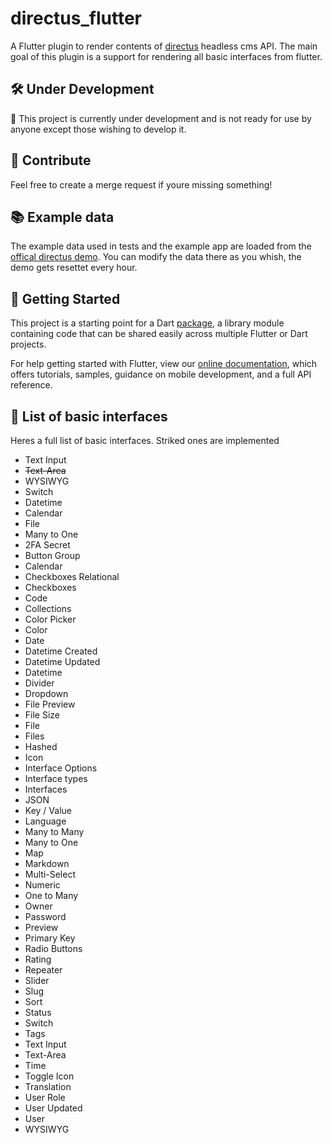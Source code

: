 
# directus_flutter

A Flutter plugin to render contents of [directus](https://directus.io/) headless cms API.
The main goal of this plugin is a support for rendering all basic interfaces from flutter.

## :hammer_and_wrench: Under Development
:construction: This project is currently under development and is not ready for use by anyone except those wishing to develop it.

## :metal: Contribute
Feel free to create a merge request if youre missing something!

## :books: Example data
The example data used in tests and the example app are loaded from the [offical directus demo](https://demo.directus.io/admin/#/login). You can modify the data there as you whish, the demo gets resettet every hour.

## :rocket: Getting Started

This project is a starting point for a Dart
[package](https://flutter.dev/developing-packages/),
a library module containing code that can be shared easily across
multiple Flutter or Dart projects.

For help getting started with Flutter, view our 
[online documentation](https://flutter.dev/docs), which offers tutorials, 
samples, guidance on mobile development, and a full API reference.


## :page_with_curl: List of basic interfaces
Heres a full list of basic interfaces. Striked ones are implemented
- Text Input
- ~~Text-Area~~
- WYSIWYG
- Switch
- Datetime
- Calendar
- File
- Many to One
- 2FA Secret
- Button Group
- Calendar
- Checkboxes Relational
- Checkboxes
- Code
- Collections
- Color Picker
- Color
- Date
- Datetime Created
- Datetime Updated
- Datetime
- Divider
- Dropdown
- File Preview
- File Size
- File
- Files
- Hashed
- Icon
- Interface Options
- Interface types
- Interfaces
- JSON
- Key / Value
- Language
- Many to Many
- Many to One
- Map
- Markdown
- Multi-Select
- Numeric
- One to Many
- Owner
- Password
- Preview
- Primary Key
- Radio Buttons
- Rating
- Repeater
- Slider
- Slug
- Sort
- Status
- Switch
- Tags
- Text Input
- Text-Area
- Time
- Toggle Icon
- Translation
- User Role
- User Updated
- User
- WYSIWYG
